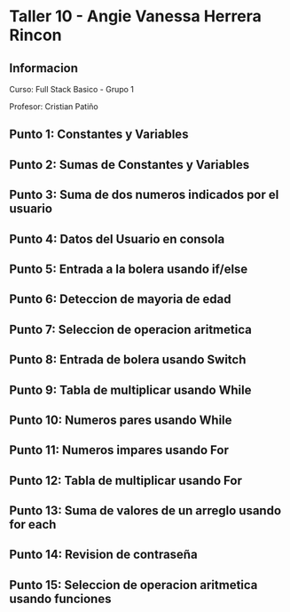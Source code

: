 <h1> Taller 10 - Angie Vanessa Herrera Rincon</h1>

<h2> Informacion </h2>
<p> Curso: Full Stack Basico - Grupo 1 </p>
<p> Profesor: Cristian Patiño </p>

<h2> Punto 1: Constantes y Variables</h2>

<h2> Punto 2: Sumas de Constantes y Variables</h2>

<h2> Punto 3: Suma de dos numeros indicados por el usuario</h2>

<h2> Punto 4: Datos del Usuario en consola</h2>

<h2> Punto 5: Entrada a la bolera usando if/else</h2>

<h2> Punto 6: Deteccion de mayoria de edad</h2>

<h2> Punto 7: Seleccion de operacion aritmetica</h2>

<h2> Punto 8: Entrada de bolera usando Switch</h2>

<h2> Punto 9: Tabla de multiplicar usando While</h2>

<h2> Punto 10: Numeros pares usando While</h2>

<h2> Punto 11: Numeros impares usando For</h2>

<h2> Punto 12: Tabla de multiplicar usando For</h2>

<h2> Punto 13: Suma de valores de un arreglo usando for each</h2>

<h2> Punto 14: Revision de contraseña</h2>

<h2> Punto 15: Seleccion de operacion aritmetica usando funciones </h2>